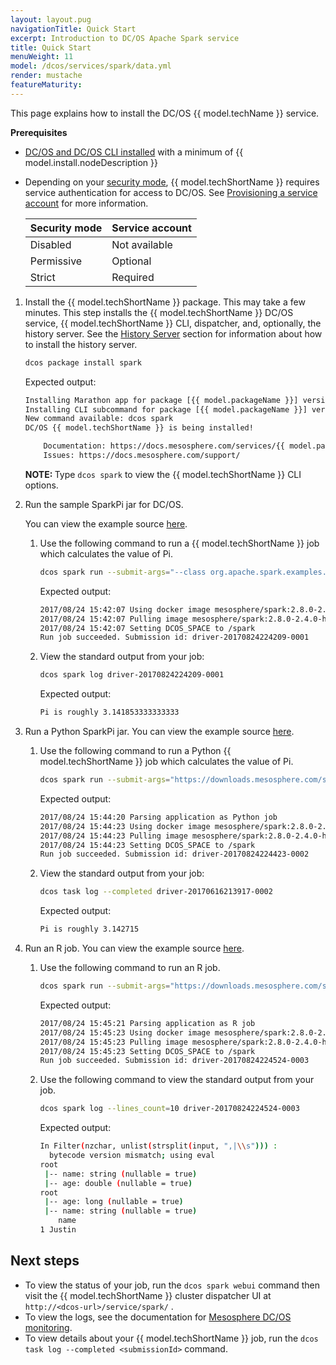 ```yaml
---
layout: layout.pug
navigationTitle: Quick Start
excerpt: Introduction to DC/OS Apache Spark service
title: Quick Start
menuWeight: 11
model: /dcos/services/spark/data.yml
render: mustache
featureMaturity:
---
```


This page explains how to install the DC/OS {{ model.techName }} service.

**Prerequisites**

* [DC/OS and DC/OS CLI installed](/dcos/1.12/installing/) with a minimum of {{ model.install.nodeDescription }}
* Depending on your [security mode](/dcos/1.12/security/ent/), {{ model.techShortName }} requires service authentication for access to DC/OS. See [Provisioning a service account](/dcos/services/spark/2.8.0-2.4.0/security/#provision-a-service-account) for more information.

    | Security mode  | Service account  |
    |---------------|-----------------|
    | Disabled      | Not available   |
    | Permissive    | Optional   |
    | Strict        | Required |

1. Install the {{ model.techShortName }} package. This may take a few minutes. This step installs the {{ model.techShortName }} DC/OS service, {{ model.techShortName }} CLI, dispatcher, and, optionally, the history server. See the [History Server](/dcos/services/spark/2.8.0-2.4.0/history-server/#installing-hdfs) section for information about how to install the history server.

    ```bash
    dcos package install spark
    ```

    Expected output:

    ```bash
    Installing Marathon app for package [{{ model.packageName }}] version [2.8.0-2.4.0]
    Installing CLI subcommand for package [{{ model.packageName }}] version [2.8.0-2.4.0]
    New command available: dcos spark
    DC/OS {{ model.techShortName }} is being installed!

    	Documentation: https://docs.mesosphere.com/services/{{ model.packageName }}/
    	Issues: https://docs.mesosphere.com/support/
    ```

   <p class="message--note"><strong>NOTE: </strong>Type <code>dcos spark</code> to view the {{ model.techShortName }} CLI options.</p>

1. Run the sample SparkPi jar for DC/OS.

    You can view the example source [here](https://downloads.mesosphere.com/spark/assets/spark-examples_2.11-2.3.2.jar).

    1. Use the following command to run a {{ model.techShortName }} job which calculates the value of Pi.

        ```bash
        dcos spark run --submit-args="--class org.apache.spark.examples.SparkPi https://downloads.mesosphere.com/spark/assets/spark-examples_2.11-2.0.1.jar 30"
        ```

        Expected output:

        ```bash
        2017/08/24 15:42:07 Using docker image mesosphere/spark:2.8.0-2.4.0-hadoop-2.9 for drivers
        2017/08/24 15:42:07 Pulling image mesosphere/spark:2.8.0-2.4.0-hadoop-2.9 for executors, by default. To bypass set spark.mesos.executor.docker.forcePullImage=false
        2017/08/24 15:42:07 Setting DCOS_SPACE to /spark
        Run job succeeded. Submission id: driver-20170824224209-0001
        ```

    2. View the standard output from your job:

        ```bash
        dcos spark log driver-20170824224209-0001
        ```

        Expected output:

        ```bash
        Pi is roughly 3.141853333333333
        ```

2. Run a Python SparkPi jar. You can view the example source [here](https://downloads.mesosphere.com/spark/examples/pi.py).

    1. Use the following command to run a Python {{ model.techShortName }} job which calculates the value of Pi.

        ```bash
        dcos spark run --submit-args="https://downloads.mesosphere.com/spark/examples/pi.py 30"
        ```

        Expected output:

        ```bash
        2017/08/24 15:44:20 Parsing application as Python job
        2017/08/24 15:44:23 Using docker image mesosphere/spark:2.8.0-2.4.0-hadoop-2.9 for drivers
        2017/08/24 15:44:23 Pulling image mesosphere/spark:2.8.0-2.4.0-hadoop-2.9 for executors, by default. To bypass set spark.mesos.executor.docker.forcePullImage=false
        2017/08/24 15:44:23 Setting DCOS_SPACE to /spark
        Run job succeeded. Submission id: driver-20170824224423-0002
        ```

    2. View the standard output from your job:

        ```bash
        dcos task log --completed driver-20170616213917-0002
        ```

        Expected output:

        ```bash
        Pi is roughly 3.142715
        ```

3. Run an R job. You can view the example source [here](https://downloads.mesosphere.com/spark/examples/dataframe.R).

    1. Use the following command to run an R job.

        ```bash
        dcos spark run --submit-args="https://downloads.mesosphere.com/spark/examples/dataframe.R"
        ```

        Expected output:

        ```bash
        2017/08/24 15:45:21 Parsing application as R job
        2017/08/24 15:45:23 Using docker image mesosphere/spark:2.8.0-2.4.0-hadoop-2.9 for drivers
        2017/08/24 15:45:23 Pulling image mesosphere/spark:2.8.0-2.4.0-hadoop-2.9 for executors, by default. To bypass set spark.mesos.executor.docker.forcePullImage=false
        2017/08/24 15:45:23 Setting DCOS_SPACE to /spark
        Run job succeeded. Submission id: driver-20170824224524-0003
        ```

    2. Use the following command to view the standard output from your job.

        ```bash
        dcos spark log --lines_count=10 driver-20170824224524-0003
        ```

        Expected output:

        ```bash
        In Filter(nzchar, unlist(strsplit(input, ",|\\s"))) :
          bytecode version mismatch; using eval
        root
         |-- name: string (nullable = true)
         |-- age: double (nullable = true)
        root
         |-- age: long (nullable = true)
         |-- name: string (nullable = true)
            name
        1 Justin
        ```

## Next steps

- To view the status of your job, run the `dcos spark webui` command then visit the {{ model.techShortName }} cluster dispatcher UI at `http://<dcos-url>/service/spark/` .
- To view the logs, see the documentation for [Mesosphere DC/OS monitoring](https://docs.mesosphere.com/1.12/monitoring/logging/).
- To view details about your {{ model.techShortName }} job, run the `dcos task log --completed <submissionId>` command.
